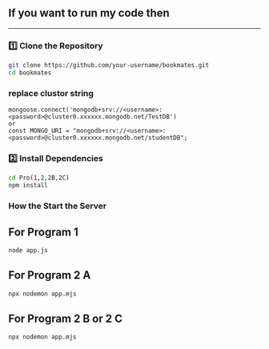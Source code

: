 ## If you want to run my code then 
<hr/>

### 1️⃣ Clone the Repository
```bash
git clone https://github.com/your-username/bookmates.git
cd bookmates
```
### replace  clustor string
```
mongoose.connect('mongodb+srv://<username>:<password>@cluster0.xxxxxx.mongodb.net/TestDB')
or
const MONGO_URI = "mongodb+srv://<username>:<password>@cluster0.xxxxxx.mongodb.net/studentDB";
```

### 2️⃣ Install Dependencies
```bash
cd Pro(1,2,2B,2C)
npm install
```
### How the Start the Server

## For Program 1
```bash
node app.js
```

## For Program 2 A
```bash
npx nodemon app.mjs
```

## For Program 2 B or 2 C
```bash
npx nodemon app.mjs
```
